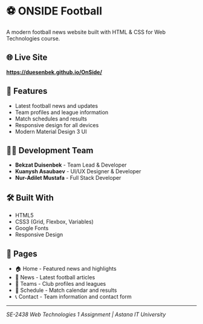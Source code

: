 # ⚽ ONSIDE Football

A modern football news website built with HTML & CSS for Web Technologies course.

## 🌐 Live Site
**https://duesenbek.github.io/OnSide/**

## 🚀 Features
- Latest football news and updates
- Team profiles and league information  
- Match schedules and results
- Responsive design for all devices
- Modern Material Design 3 UI

## 👨‍💻 Development Team
- **Bekzat Duisenbek** - Team Lead & Developer
- **Kuanysh Asaubaev** - UI/UX Designer & Developer  
- **Nur-Adilet Mustafa** - Full Stack Developer

## 🛠️ Built With
- HTML5
- CSS3 (Grid, Flexbox, Variables)
- Google Fonts
- Responsive Design

## 📄 Pages
- 🏠 Home - Featured news and highlights
- 📰 News - Latest football articles
- 👥 Teams - Club profiles and leagues
- 📅 Schedule - Match calendar and results
- 📞 Contact - Team information and contact form

---

*SE-2438 Web Technologies 1 Assignment | Astana IT University*
